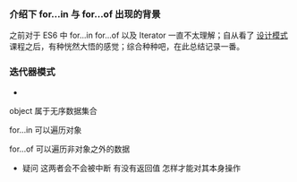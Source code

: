 ### 介绍下 for...in 与 for...of 出现的背景

之前对于 ES6 中 for...in for...of 以及 Iterator 一直不太理解；自从看了 [设计模式](https://segmentfault.com/a/1190000022416867) 课程之后，有种恍然大悟的感觉；综合种种吧，在此总结记录一番。

### 迭代器模式

-

object 属于无序数据集合

for...in 可以遍历对象

for...of 可以遍历非对象之外的数据

- 疑问
  这两者会不会被中断
  有没有返回值
  怎样才能对其本身操作
